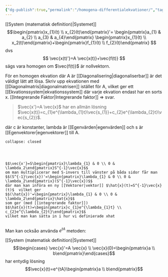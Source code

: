```yaml
---
{"dg-publish":true,"permalink":"/homogena-differentialekvationer/","tags":["systemochtransformer"]}
---
```



[[System (matematisk definition)\|Systemet]]
$$\begin{pmatrix}x_{1}(t) \\ x_{2}(t)\end{pmatrix}'= \begin{pmatrix}a_{1} & a_{2} \\ a_{3} & a_{4}\end{pmatrix} \begin{pmatrix}x_{1}(t) \\ x_2(t)\end{pmatrix}+\begin{pmatrix}f_{1}(t) \\ f_{2}(t)\end{pmatrix}
$$
dvs
$$
\vec{x(t)'}=A \vec{x(t)}+\vec{f(t)}
$$
sägs vara homogen om $\vec{f(t)}$ är nollvektorn. 

För en homogen ekvation där A är [[Diagonalisering\|diagonaliserbar]] är det väldigt lätt att lösa. Skriv upp ekvationen med [[Diagonalmatris\|diagonalmatrisen]] istället för A, vilket ger ett [[Ekvationssystem\|ekvationssystem]] där varje ekvation endast har en sorts x. [[Integrerande Faktor\|Integrerande faktor]] => svar.

>$\vec{x'}=A \vec{x}$ har en allmän lösning $\vec{x(t)}=c_{1}e^{\lambda_{1}t}\vec{s_{1}}+c_{2}e^{\lambda_{2}t}\vec{s_{2}}$.

där c är konstanter, lambda är [[Egenvärden\|egenvärden]] och s är [[Egenvektorer\|egenvektorer]] till A. 

```ad-Bevis
collapse: closed




$$\vec{x'}=S\begin{pmatrix}\lambda_{1} & 0 \\ 0 & \lambda_2\end{pmatrix}S^{-1}\vec{x}$$
om man multiplicerar med S-invers till vänster på båda sidor får man
$$(S^{-1}\vec{x})'=\begin{pmatrix}\lambda_{1} & 0 \\ 0 & \lambda_2\end{pmatrix}(S^{-1}\vec{x})$$
där man kan införa en ny [[Vektorer|vektor]] $\hat{x}(t)=S^{-1}\vec{x}(t)$  vilket ger
$$(\hat{x})'=\begin{pmatrix}\lambda_{1} & 0 \\ 0 & \lambda_2\end{pmatrix}\hat{x}$$
som ger (med [[integrerande faktor]])
$$\hat{x}(t)=\begin{pmatrix}c_{1}e^{\lambda_{1}t} \\ c_{2}e^{\lambda_{2}t}\end{pmatrix}$$
vilket man kan sätta in i hur vi definierade xhat


```

Man kan ocksåo använda $e^{tA}$ metoden:

[[System (matematisk definition)\|Systemet]]
$$\begin{cases} \vec{x}'=A \vec{x} \\ \vec{x}(0)=\begin{pmatrix}a \\ b\end{pmatrix}\end{cases}$$
har entydig lösning 
$$\vec{x}(t)=e^{tA}\begin{pmatrix}a \\ b\end{pmatrix}$$